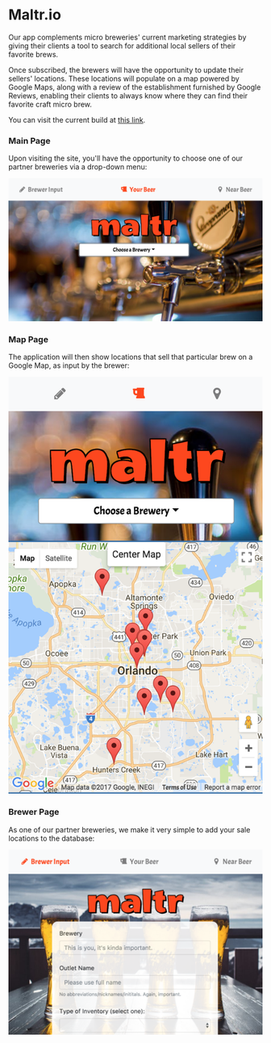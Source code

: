 
# Maltr.io

 Our app complements micro breweries' current marketing strategies by giving their clients a tool to search for additional local sellers of their favorite brews.

 Once subscribed, the brewers will have the opportunity to update their sellers' locations. These locations will populate on a map powered by Google Maps, along with a review of the establishment furnished by Google Reviews, enabling their clients to always know where they can find their favorite craft micro brew.

 You can visit the current build at [this link](https://drmulr.github.io/maltr/).

### Main Page
 Upon visiting the site, you'll have the opportunity to choose one of our partner breweries via a drop-down menu:

 ![Image of Main Page](assets/images/screenshots/maltrMain.png)

### Map Page
The application will then show locations that sell that particular brew on a Google Map, as input by the brewer:

![Image of Map](assets/images/screenshots/maltrMap.png)

### Brewer Page
As one of our partner breweries, we make it very simple to add your sale locations to the database:

![Image of Brewer Input](assets/images/screenshots/maltrBrewer.png)

